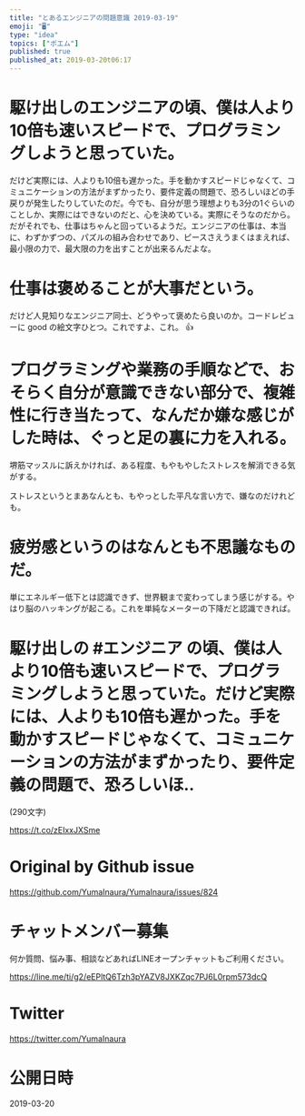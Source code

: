 ```yaml
---
title: "とあるエンジニアの問題意識 2019-03-19"
emoji: "🖥"
type: "idea"
topics: ["ポエム"]
published: true
published_at: 2019-03-20t06:17
---
```


# 駆け出しのエンジニアの頃、僕は人より10倍も速いスピードで、プログラミングしようと思っていた。
だけど実際には、人よりも10倍も遅かった。手を動かすスピードじゃなくて、コミュニケーションの方法がまずかったり、要件定義の問題で、恐ろしいほどの手戻りが発生したりしていたのだ。今でも、自分が思う理想よりも3分の1ぐらいのことしか、実際にはできないのだと、心を決めている。実際にそうなのだから。だがそれでも、仕事はちゃんと回っているようだ。エンジニアの仕事は、本当に、わずかずつの、パズルの組み合わせであり、ピースさえうまくはまえれば、最小限の力で、最大限の力を出すことが出来るんだよな。 
# 仕事は褒めることが大事だという。
だけど人見知りなエンジニア同士、どうやって褒めたら良いのか。コードレビューに good の絵文字ひとつ。これですよ、これ。 :+1: 
# プログラミングや業務の手順などで、おそらく自分が意識できない部分で、複雑性に行き当たって、なんだか嫌な感じがした時は、ぐっと足の裏に力を入れる。

堺筋マッスルに訴えかければ、ある程度、もやもやしたストレスを解消できる気がする。

ストレスというとまあなんとも、もやっとした平凡な言い方で、嫌なのだけれども。

 

# 疲労感というのはなんとも不思議なものだ。

単にエネルギー低下とは認識できず、世界観まで変わってしまう感じがする。やはり脳のハッキングが起こる。これを単純なメーターの下降だと認識できれば。 

# 駆け出しの #エンジニア の頃、僕は人より10倍も速いスピードで、プログラミングしようと思っていた。だけど実際には、人よりも10倍も遅かった。手を動かすスピードじゃなくて、コミュニケーションの方法がまずかったり、要件定義の問題で、恐ろしいほ..

(290文字)

<https://t.co/zEIxxJXSme>

# Original by Github issue

https://github.com/YumaInaura/YumaInaura/issues/824








<!-- Update From Qiita API -->

# チャットメンバー募集


何か質問、悩み事、相談などあればLINEオープンチャットもご利用ください。

https://line.me/ti/g2/eEPltQ6Tzh3pYAZV8JXKZqc7PJ6L0rpm573dcQ





# Twitter


https://twitter.com/YumaInaura


<!-- Update From Qiita API -->



# 公開日時

2019-03-20
